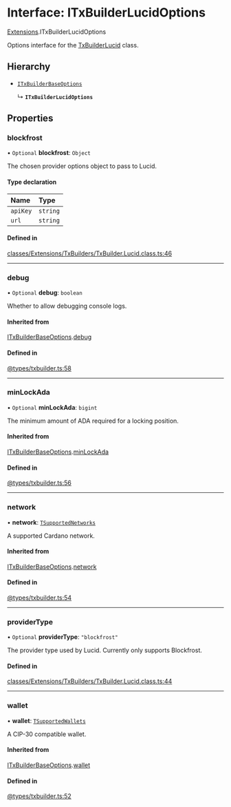# Interface: ITxBuilderLucidOptions

[Extensions](../modules/Extensions.md).ITxBuilderLucidOptions

Options interface for the [TxBuilderLucid](../classes/Extensions.TxBuilderLucid.md) class.

## Hierarchy

- [`ITxBuilderBaseOptions`](Core.ITxBuilderBaseOptions.md)

  ↳ **`ITxBuilderLucidOptions`**

## Properties

### blockfrost

• `Optional` **blockfrost**: `Object`

The chosen provider options object to pass to Lucid.

#### Type declaration

| Name | Type |
| :------ | :------ |
| `apiKey` | `string` |
| `url` | `string` |

#### Defined in

[classes/Extensions/TxBuilders/TxBuilder.Lucid.class.ts:46](https://github.com/SundaeSwap-finance/sundae-sdk/blob/main/packages/core/src/classes/Extensions/TxBuilders/TxBuilder.Lucid.class.ts#L46)

___

### debug

• `Optional` **debug**: `boolean`

Whether to allow debugging console logs.

#### Inherited from

[ITxBuilderBaseOptions](Core.ITxBuilderBaseOptions.md).[debug](Core.ITxBuilderBaseOptions.md#debug)

#### Defined in

[@types/txbuilder.ts:58](https://github.com/SundaeSwap-finance/sundae-sdk/blob/main/packages/core/src/@types/txbuilder.ts#L58)

___

### minLockAda

• `Optional` **minLockAda**: `bigint`

The minimum amount of ADA required for a locking position.

#### Inherited from

[ITxBuilderBaseOptions](Core.ITxBuilderBaseOptions.md).[minLockAda](Core.ITxBuilderBaseOptions.md#minlockada)

#### Defined in

[@types/txbuilder.ts:56](https://github.com/SundaeSwap-finance/sundae-sdk/blob/main/packages/core/src/@types/txbuilder.ts#L56)

___

### network

• **network**: [`TSupportedNetworks`](../modules/Core.md#tsupportednetworks)

A supported Cardano network.

#### Inherited from

[ITxBuilderBaseOptions](Core.ITxBuilderBaseOptions.md).[network](Core.ITxBuilderBaseOptions.md#network)

#### Defined in

[@types/txbuilder.ts:54](https://github.com/SundaeSwap-finance/sundae-sdk/blob/main/packages/core/src/@types/txbuilder.ts#L54)

___

### providerType

• `Optional` **providerType**: ``"blockfrost"``

The provider type used by Lucid. Currently only supports Blockfrost.

#### Defined in

[classes/Extensions/TxBuilders/TxBuilder.Lucid.class.ts:44](https://github.com/SundaeSwap-finance/sundae-sdk/blob/main/packages/core/src/classes/Extensions/TxBuilders/TxBuilder.Lucid.class.ts#L44)

___

### wallet

• **wallet**: [`TSupportedWallets`](../modules/Core.md#tsupportedwallets)

A CIP-30 compatible wallet.

#### Inherited from

[ITxBuilderBaseOptions](Core.ITxBuilderBaseOptions.md).[wallet](Core.ITxBuilderBaseOptions.md#wallet)

#### Defined in

[@types/txbuilder.ts:52](https://github.com/SundaeSwap-finance/sundae-sdk/blob/main/packages/core/src/@types/txbuilder.ts#L52)
